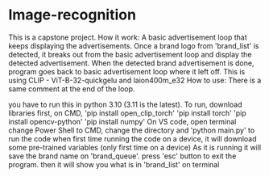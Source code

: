 # Image-recognition
This is a capstone project.
How it work:
  A basic advertisement loop that keeps displaying the advertisements. Once a brand logo from 'brand_list' is detected, it breaks out from the basic advertisement loop and display the detected advertisement. When the detected brand advertisement is done, program goes back to basic advertisement loop where it left off. 
  This is using CLIP - ViT-B-32-quickgelu and laion400m_e32
How to use:
  There is a same comment at the end of the loop.

  you have to run this in python 3.10 (3.11 is the latest). 
  To run, download libraries first, on CMD, 'pip install open_clip_torch' 'pip install torch' 'pip install opencv-python' 'pip install numpy' 
  On VS code, open terminal change Power Shell to CMD, change the directory and 'python main.py' to run the code
  when first time running the code on a device, it will download some pre-trained variables (only first time on a device)
  As it is running it will save the brand name on 'brand_queue'.
  press 'esc' button to exit the program. then it will show you what is in 'brand_list' on terminal
